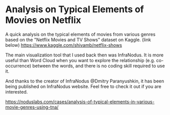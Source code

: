# Analysis on Typical Elements of Movies on Netflix

A quick analysis on the typical elements of movies from various genres based on the "Netflix Movies and TV Shows" dataset on Kaggle. (link below) 
https://www.kaggle.com/shivamb/netflix-shows

The main visualization tool that I used back then was InfraNodus. It is more useful than Word Cloud when you want to explore the relationship (e.g. co-occurrence) between the words, and there is no coding skill required to use it. 

And thanks to the creator of InfraNodus @Dmitry Paranyushkin, it has been being published on InfraNodus website. Feel free to check it out if you are interested. 

https://noduslabs.com/cases/analysis-of-typical-elements-in-various-movie-genres-using-tna/
